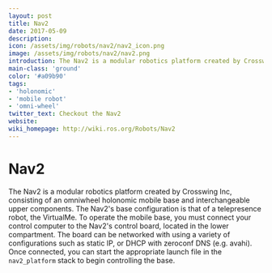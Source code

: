 ```yaml
---
layout: post
title: Nav2
date: 2017-05-09
description:
icon: /assets/img/robots/nav2/nav2_icon.png
image: /assets/img/robots/nav2/nav2.png
introduction: The Nav2 is a modular robotics platform created by Crosswing Inc, consisting of an omniwheel holonomic mobile base and interchangeable upper components.
main-class: 'ground'
color: '#a09b90'
tags:
- 'holonomic'
- 'mobile robot'
- 'omni-wheel'
twitter_text: Checkout the Nav2
website: 
wiki_homepage: http://wiki.ros.org/Robots/Nav2
---
```


# Nav2

The Nav2 is a modular robotics platform created by Crosswing Inc, consisting of an omniwheel holonomic mobile base and interchangeable upper components.
The Nav2's base configuration is that of a telepresence robot, the VirtualMe.
To operate the mobile base, you must connect your control computer to the Nav2's control board, located in the lower compartment.
The board can be networked with using a variety of configurations such as static IP, or DHCP with zeroconf DNS (e.g. avahi).
Once connected, you can start the appropriate launch file in the `nav2_platform` stack to begin controlling the base.
